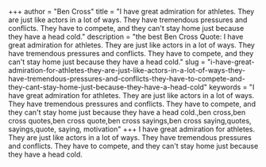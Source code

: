 +++
author = "Ben Cross"
title = "I have great admiration for athletes. They are just like actors in a lot of ways. They have tremendous pressures and conflicts. They have to compete, and they can't stay home just because they have a head cold."
description = "the best Ben Cross Quote: I have great admiration for athletes. They are just like actors in a lot of ways. They have tremendous pressures and conflicts. They have to compete, and they can't stay home just because they have a head cold."
slug = "i-have-great-admiration-for-athletes-they-are-just-like-actors-in-a-lot-of-ways-they-have-tremendous-pressures-and-conflicts-they-have-to-compete-and-they-cant-stay-home-just-because-they-have-a-head-cold"
keywords = "I have great admiration for athletes. They are just like actors in a lot of ways. They have tremendous pressures and conflicts. They have to compete, and they can't stay home just because they have a head cold.,ben cross,ben cross quotes,ben cross quote,ben cross sayings,ben cross saying,quotes, sayings,quote, saying, motivation"
+++
I have great admiration for athletes. They are just like actors in a lot of ways. They have tremendous pressures and conflicts. They have to compete, and they can't stay home just because they have a head cold.
